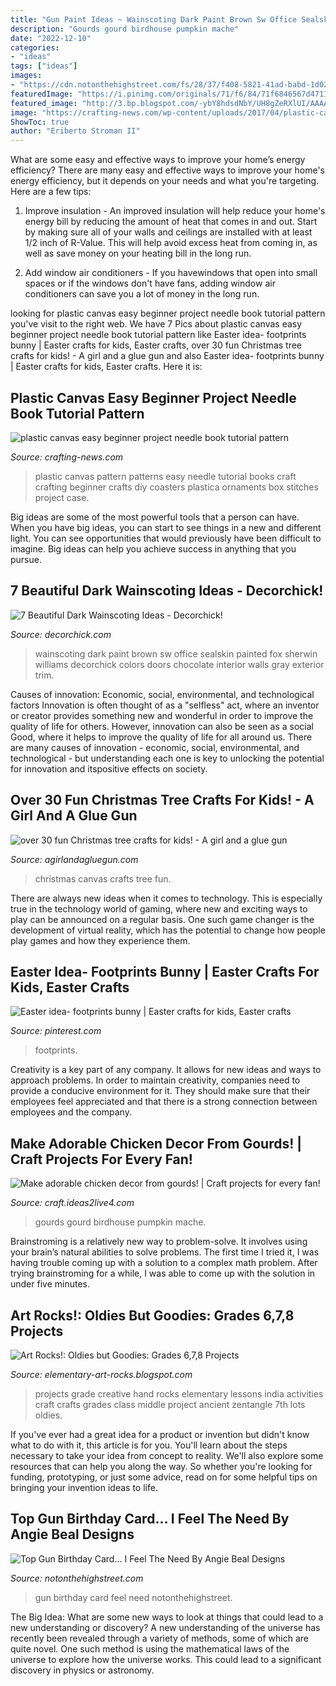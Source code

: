 ```yaml
---
title: "Gun Paint Ideas ~ Wainscoting Dark Paint Brown Sw Office Sealskin Painted Fox Sherwin Williams Decorchick Colors Doors Chocolate Interior Walls Gray Exterior Trim"
description: "Gourds gourd birdhouse pumpkin mache"
date: "2022-12-10"
categories:
- "ideas"
tags: ["ideas"]
images:
- "https://cdn.notonthehighstreet.com/fs/28/37/f408-5821-41ad-babd-1d0293144c4f/normal_top-gun-birthday-card-i-feel-the-need.jpg"
featuredImage: "https://i.pinimg.com/originals/71/f6/84/71f6846567d47115b74cf8bf24c99eb8.jpg"
featured_image: "http://3.bp.blogspot.com/-ybY8hdsdNbY/UH8gZeRXlUI/AAAAAAAAA20/piCm9FMY2U4/s1600/6handsmandala2.jpg"
image: "https://crafting-news.com/wp-content/uploads/2017/04/plastic-canvas-easy-beginner-project-needle-book-tutorial-pattern.jpg"
ShowToc: true
author: "Eriberto Stroman II"
---
```



What are some easy and effective ways to improve your home’s energy efficiency?
There are many easy and effective ways to improve your home's energy efficiency, but it depends on your needs and what you're targeting. Here are a few tips:
1. Improve insulation - An improved insulation will help reduce your home's energy bill by reducing the amount of heat that comes in and out. Start by making sure all of your walls and ceilings are installed with at least 1/2 inch of R-Value. This will help avoid excess heat from coming in, as well as save money on your heating bill in the long run.

2. Add window air conditioners - If you havewindows that open into small spaces or if the windows don't have fans, adding window air conditioners can save you a lot of money in the long run.

	

		
looking for plastic canvas easy beginner project needle book tutorial pattern you've visit to the right web. We have 7 Pics about plastic canvas easy beginner project needle book tutorial pattern like Easter idea- footprints bunny | Easter crafts for kids, Easter crafts, over 30 fun Christmas tree crafts for kids! - A girl and a glue gun and also Easter idea- footprints bunny | Easter crafts for kids, Easter crafts. Here it is:
		
    
## Plastic Canvas Easy Beginner Project Needle Book Tutorial Pattern

<img loading=lazy src="https://crafting-news.com/wp-content/uploads/2017/04/plastic-canvas-easy-beginner-project-needle-book-tutorial-pattern.jpg" onerror="this.onerror=null;this.src='https://tse1.mm.bing.net/th?id=OIP.Wer10kA9sPC_iC2eJu2seAHaOk&amp;pid=15.1';" alt="plastic canvas easy beginner project needle book tutorial pattern">

_Source: crafting-news.com_

>plastic canvas pattern patterns easy needle tutorial books craft crafting beginner crafts diy coasters plastica ornaments box stitches project case. 

	

Big ideas are some of the most powerful tools that a person can have. When you have big ideas, you can start to see things in a new and different light. You can see opportunities that would previously have been difficult to imagine. Big ideas can help you achieve success in anything that you pursue.

    
## 7 Beautiful Dark Wainscoting Ideas - Decorchick!

<img loading=lazy src="https://i1.wp.com/decorchick.com/wp-content/uploads/2014/06/Brown-Wainscoting.jpg?resize=403%2C604" onerror="this.onerror=null;this.src='https://tse2.mm.bing.net/th?id=OIP.IT2P8bLcaHFo5TDcUSgQlwAAAA&amp;pid=15.1';" alt="7 Beautiful Dark Wainscoting Ideas - Decorchick!">

_Source: decorchick.com_

>wainscoting dark paint brown sw office sealskin painted fox sherwin williams decorchick colors doors chocolate interior walls gray exterior trim. 

	

Causes of innovation: Economic, social, environmental, and technological factors
Innovation is often thought of as a "selfless" act, where an inventor or creator provides something new and wonderful in order to improve the quality of life for others. However, innovation can also be seen as a social Good, where it helps to improve the quality of life for all around us. There are many causes of innovation - economic, social, environmental, and technological - but understanding each one is key to unlocking the potential for innovation and itspositive effects on society.

    
## Over 30 Fun Christmas Tree Crafts For Kids! - A Girl And A Glue Gun

<img loading=lazy src="https://www.agirlandagluegun.com/wp-content/uploads/2016/01/DSCN9146.jpg" onerror="this.onerror=null;this.src='https://tse1.mm.bing.net/th?id=OIP.R_P4KPvskbJQGVLK5Cm_gwHaJ4&amp;pid=15.1';" alt="over 30 fun Christmas tree crafts for kids! - A girl and a glue gun">

_Source: agirlandagluegun.com_

>christmas canvas crafts tree fun. 

	

There are always new ideas when it comes to technology. This is especially true in the technology world of gaming, where new and exciting ways to play can be announced on a regular basis. One such game changer is the development of virtual reality, which has the potential to change how people play games and how they experience them.

    
## Easter Idea- Footprints Bunny | Easter Crafts For Kids, Easter Crafts

<img loading=lazy src="https://i.pinimg.com/originals/71/f6/84/71f6846567d47115b74cf8bf24c99eb8.jpg" onerror="this.onerror=null;this.src='https://tse2.mm.bing.net/th?id=OIP.1jtWUQyYryfDKJbt1x_UCQHaNK&amp;pid=15.1';" alt="Easter idea- footprints bunny | Easter crafts for kids, Easter crafts">

_Source: pinterest.com_

>footprints. 

	

Creativity is a key part of any company. It allows for new ideas and ways to approach problems. In order to maintain creativity, companies need to provide a conducive environment for it. They should make sure that their employees feel appreciated and that there is a strong connection between employees and the company.

    
## Make Adorable Chicken Decor From Gourds! | Craft Projects For Every Fan!

<img loading=lazy src="https://craft.ideas2live4.com/wp-content/uploads/sites/4/2016/08/Gourd-Art-01.jpg" onerror="this.onerror=null;this.src='https://tse1.mm.bing.net/th?id=OIP.D-4XDrsotLvp2G9UQNJT9AHaJ3&amp;pid=15.1';" alt="Make adorable chicken decor from gourds! | Craft projects for every fan!">

_Source: craft.ideas2live4.com_

>gourds gourd birdhouse pumpkin mache. 

	

Brainstroming is a relatively new way to problem-solve. It involves using your brain’s natural abilities to solve problems. The first time I tried it, I was having trouble coming up with a solution to a complex math problem. After trying brainstroming for a while, I was able to come up with the solution in under five minutes.

    
## Art Rocks!: Oldies But Goodies: Grades 6,7,8 Projects

<img loading=lazy src="http://3.bp.blogspot.com/-ybY8hdsdNbY/UH8gZeRXlUI/AAAAAAAAA20/piCm9FMY2U4/s1600/6handsmandala2.jpg" onerror="this.onerror=null;this.src='https://tse3.mm.bing.net/th?id=OIP.eF-TjjJyCXlt1lIpxCmRKwHaJ4&amp;pid=15.1';" alt="Art Rocks!: Oldies but Goodies: Grades 6,7,8 Projects">

_Source: elementary-art-rocks.blogspot.com_

>projects grade creative hand rocks elementary lessons india activities craft crafts grades class middle project ancient zentangle 7th lots oldies. 

	

If you've ever had a great idea for a product or invention but didn't know what to do with it, this article is for you. You'll learn about the steps necessary to take your idea from concept to reality. We'll also explore some resources that can help you along the way. So whether you're looking for funding, prototyping, or just some advice, read on for some helpful tips on bringing your invention ideas to life.

    
## Top Gun Birthday Card… I Feel The Need By Angie Beal Designs

<img loading=lazy src="https://cdn.notonthehighstreet.com/fs/28/37/f408-5821-41ad-babd-1d0293144c4f/normal_top-gun-birthday-card-i-feel-the-need.jpg" onerror="this.onerror=null;this.src='https://tse2.mm.bing.net/th?id=OIP._hGDJQqQiN81EkU40-8zUgAAAA&amp;pid=15.1';" alt="Top Gun Birthday Card… I Feel The Need By Angie Beal Designs">

_Source: notonthehighstreet.com_

>gun birthday card feel need notonthehighstreet. 

	

The Big Idea: What are some new ways to look at things that could lead to a new understanding or discovery?
A new understanding of the universe has recently been revealed through a variety of methods, some of which are quite novel. One such method is using the mathematical laws of the universe to explore how the universe works. This could lead to a significant discovery in physics or astronomy.

